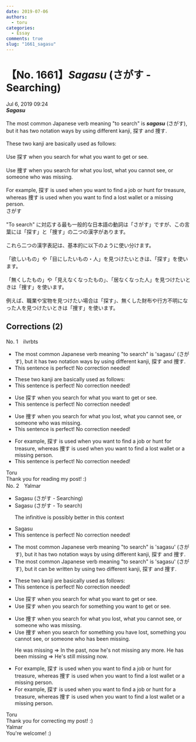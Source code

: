 ```yaml
---
date: 2019-07-06
authors:
  - toru
categories:
  - Essay
comments: true
slug: "1661_sagasu"
---
```


# 【No. 1661】<strong><em>Sagasu</strong></em> (さがす - Searching)
<div class="date">Jul 6, 2019 09:24</div>
<div id="post"><div id="body_show_ori">
<strong><em>Sagasu</strong></em><br/><br/>The most common Japanese verb meaning "to search" is <strong><em>sagasu</em></strong> (さがす), but it has two notation ways by using different kanji, 探す and 捜す.<br/><br/>These two kanji are basically used as follows:<br/><br/>Use 探す when you search for what you want to get or see.<br/><br/>Use 捜す when you search for what you lost, what you cannot see, or someone who was missing.<br/><br/>For example, 探す is used when you want to find a job or hunt for treasure, whereas 捜す is used when you want to find a lost wallet or a missing person.
</div></div>

<!-- more -->

<div id="post_ja"><div id="body_show_mo">
さがす<br/><br/>"To search" に対応する最も一般的な日本語の動詞は「さがす」ですが、この言葉には「探す」と「捜す」の二つの漢字があります。<br/><br/>これら二つの漢字表記は、基本的に以下のように使い分けます。<br/><br/>「欲しいもの」や「目にしたいもの・人」を見つけたいときは、「探す」を使います。<br/><br/>「無くしたもの」や「見えなくなったもの」、「居なくなった人」を見つけたいときは「捜す」を使います。<br/><br/>例えば、職業や宝物を見つけたい場合は「探す」、無くした財布や行方不明になった人を見つけたいときは「捜す」を使います。
</div></div>

## Corrections (2)
<div id="block"><div class="first_name"> No. 1　<span class="just_name">ilvrbts</span></div><div id="block2">
<ul class="correction_field">
<li class="incorrect">The most common Japanese verb meaning "to search" is 'sagasu' (さがす), but it has two notation ways by using different kanji, 探す and 捜す.</li>
<li class="corrected perfect">This sentence is perfect! No correction needed!</li>
</ul>
<ul class="correction_field">
<li class="incorrect">These two kanji are basically used as follows:</li>
<li class="corrected perfect">This sentence is perfect! No correction needed!</li>
</ul>
<ul class="correction_field">
<li class="incorrect">Use 探す when you search for what you want to get or see.</li>
<li class="corrected perfect">This sentence is perfect! No correction needed!</li>
</ul>
<ul class="correction_field">
<li class="incorrect">Use 捜す when you search for what you lost, what you cannot see, or someone who was missing.</li>
<li class="corrected perfect">This sentence is perfect! No correction needed!</li>
</ul>
<ul class="correction_field">
<li class="incorrect">For example, 探す is used when you want to find a job or hunt for treasure, whereas 捜す is used when you want to find a lost wallet or a missing person.</li>
<li class="corrected perfect">This sentence is perfect! No correction needed!</li>
</ul>
</div><div class="name"><span class="just_name">Toru</span><br>
Thank you for reading my post! :)
</div>
</div>
<div id="block"><div class="first_name"> No. 2　<span class="just_name">Yalmar</span></div><div id="block2">
<ul class="correction_field">
<li class="incorrect">Sagasu (さがす - Searching)</li>
<li class="corrected correct">
Sagasu (さがす - <span class="f_red">To search</span>)
<p class="correction_comment">The infinitive is possibly better in this context</p>
</li>
</ul>
<ul class="correction_field">
<li class="incorrect">Sagasu</li>
<li class="corrected perfect">This sentence is perfect! No correction needed!</li>
</ul>
<ul class="correction_field">
<li class="incorrect">The most common Japanese verb meaning "to search" is 'sagasu' (さがす), but it has two notation ways by using different kanji, 探す and 捜す.</li>
<li class="corrected correct">
The most common Japanese verb meaning "to search" is 'sagasu' (さがす), but i<span class="f_red">t can be written by</span> using <span class="f_red">two</span> different kanji, 探す and 捜す.
</li>
</ul>
<ul class="correction_field">
<li class="incorrect">These two kanji are basically used as follows:</li>
<li class="corrected perfect">This sentence is perfect! No correction needed!</li>
</ul>
<ul class="correction_field">
<li class="incorrect">Use 探す when you search for what you want to get or see.</li>
<li class="corrected correct">
Use 探す when you search for <span class="f_red">something</span> you want to get or see.
</li>
</ul>
<ul class="correction_field">
<li class="incorrect">Use 捜す when you search for what you lost, what you cannot see, or someone who was missing.</li>
<li class="corrected correct">
Use 捜す when you search for <span class="f_red">something</span> you have lost, something you cannot see, or someone who has been missing.
<p class="correction_comment">He was missing =&gt; In the past, now he's not missing any more. He has been missing =&gt; He's still missing now.</p>
</li>
</ul>
<ul class="correction_field">
<li class="incorrect">For example, 探す is used when you want to find a job or hunt for treasure, whereas 捜す is used when you want to find a lost wallet or a missing person.</li>
<li class="corrected correct">
For example, 探す is used when you want to find a job or hunt for <span class="f_red">a </span>treasure, whereas 捜す is used when you want to find a lost wallet or <span class="f_red"><span class="sline">a </span></span>missing person.
</li>
</ul>
</div><div class="name"><span class="just_name">Toru</span><br>
Thank you for correcting my post! :)
</div>
<div class="name"><span class="just_name">Yalmar</span><br>
You're welcome! :)
</div>
</div>
